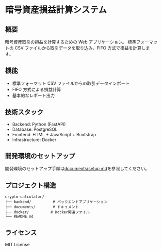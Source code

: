 # 暗号資産損益計算システム

## 概要

暗号資産取引の損益を計算するための Web アプリケーション。
標準フォーマットの CSV ファイルから取引データを取り込み、FIFO 方式で損益を計算します。

## 機能

- 標準フォーマット CSV ファイルからの取引データインポート
- FIFO 方式による損益計算
- 基本的なレポート出力

## 技術スタック

- Backend: Python (FastAPI)
- Database: PostgreSQL
- Frontend: HTML + JavaScript + Bootstrap
- Infrastructure: Docker

## 開発環境のセットアップ

開発環境のセットアップ手順は[documents/setup.md](documents/setup.md)を参照してください。

## プロジェクト構造

```
crypto-calculator/
├── backend/          # バックエンドアプリケーション
├── documents/        # ドキュメント
├── docker/          # Docker関連ファイル
└── README.md
```

## ライセンス

MIT License
